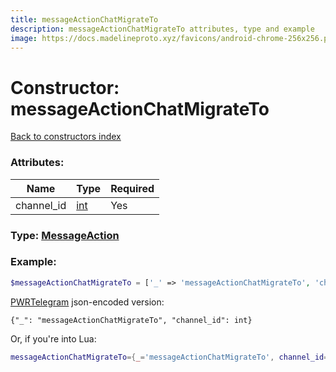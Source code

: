 ```yaml
---
title: messageActionChatMigrateTo
description: messageActionChatMigrateTo attributes, type and example
image: https://docs.madelineproto.xyz/favicons/android-chrome-256x256.png
---
```

# Constructor: messageActionChatMigrateTo  
[Back to constructors index](index.md)



### Attributes:

| Name     |    Type       | Required |
|----------|---------------|----------|
|channel\_id|[int](../types/int.md) | Yes|



### Type: [MessageAction](../types/MessageAction.md)


### Example:

```php
$messageActionChatMigrateTo = ['_' => 'messageActionChatMigrateTo', 'channel_id' => int];
```  

[PWRTelegram](https://pwrtelegram.xyz) json-encoded version:

```
{"_": "messageActionChatMigrateTo", "channel_id": int}
```


Or, if you're into Lua:

```lua
messageActionChatMigrateTo={_='messageActionChatMigrateTo', channel_id=int}

```


